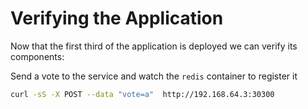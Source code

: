 # Verifying the Application

Now that the first third of the application is deployed we can verify its components:

Send a vote to the service and watch the `redis` container to register it
```sh
curl -sS -X POST --data "vote=a"  http://192.168.64.3:30300
```

